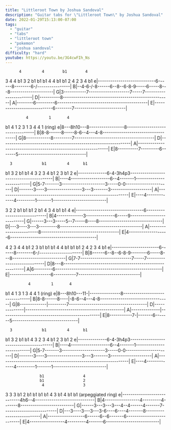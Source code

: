 ```yaml
---
title: "Littleroot Town by Joshua Sandoval"
description: "Guitar tabs for \"Littleroot Town\" by Joshua Sandoval"
date: 2022-01-29T15:13:00-07:00
tags:
  - "guitar"
  - "tabs"
  - "littleroot town"
  - "pokemon"
  - "joshua sandoval"
difficulty: "hard"
youtube: https://youtu.be/3G4cwFIh_Ns
---
```


          4         4        b1        4
  3 4 4  b1 3 2 b1 b1 b1 4 4 b1 b1 2 4 2 3 4 b1
e|----------------------------6------8--------6-/----------------|
B|--4-6-/-8------6--8--6-8-9-----6-----8---8---------------------|
G|3-----------7--------------------7-----7-----------------------|
D|----------8----------------------------------------------------|
A|--------6---------6--------------------------------------------|
E|----------------------------6--------7-------------------------|

             4         1       4
 b1      4   1 2 3 1   3 4   4 1 (ring)
e|8---8h10---8-----------------8---------------------------------|
B|8-8------8-----8-6-\-4---4-8-----------------------------------|
G|8------------8---------7---------------------------------------|
D|---------------------------------------------------------------|
A|---------------------------------------------------------------|
E|8----------7---------6-------5---------------------------------|

      3             b1         4      b1
 b1 3 2 b1 b1   4 3 2 3   4  b1 2 3  b1     2
e|--------------6-4-3h4p3----------------------------------------|
B|----4-------------------6-\-4-------1--------------------------|
G|5-7-------3---------------------3-----0-0----------------------|
D|-------3----3-----------------3---3-------3--------------------|
A|---------------------------------------------------------------|
E|----4-------------4---------1-------1--------------------------|

  3                   2
  2 b1 b1      b1 2  b1 4 3 4 b1  b1 4
e|---------------------------------6-----------------------------|
B|4-------------3--------------6-----9-\-------------------------|
G|------3---3-----5-\-7-----8----8-------------------------------|
D|---3----3---3---------8----------------------------------------|
A|------------------------8--------------------------------------|
E|4-------------------6------------------------------------------|

  4
  2
  3         4                     4
 b1 2 3 b1 b1 b1 4 4 b1 b1 b1 2 4 2 3 4 b1
e|-----------------------6------8--------6-/---------------------|
B|8------6--8--6-8-9--------6-----8---8--------------------------|
G|7-7-------------------------7-----7----------------------------|
D|8---8----------------------------------------------------------|
A|6---------6----------------------------------------------------|
E|--------------------6-----------7------------------------------|

              4         1       4
 b1      4    1   3 1   3 4   4 1 (ring)
e|8---8h10---11-|---------------8--------------------------------|
B|8-8------8----|-8-6-\-4---4-8----------------------------------|
G|8-------------|---------7--------------------------------------|
D|--------------|------------------------------------------------|
A|--------------|------------------------------------------------|
E|8-----------7-|-------6-------5--------------------------------|

      3             b1         4      b1
 b1 3 2 b1 b1   4 3 2 3   4  b1 2 3  b1     2
e|--------------6-4-3h4p3----------------------------------------|
B|----4-------------------6-\-4-------1--------------------------|
G|5-7-------3---------------------3-----0-0----------------------|
D|-------3----3-----------------3---3-------3--------------------|
A|---------------------------------------------------------------|
E|----4-------------4---------1-------1--------------------------|

                   b1                 4
                   b1                 2
                    4                 3
  3                 3         3      b1
  2 b1 b1          b1 b1 4 3 b1 4 b1 b1 (arpeggiated ring)
e|----------------------------4h6--4-----------------------------|
B|4-----------------4---------4-------8--------------------------|
G|------3---3---3---4--4------4-------7--------------------------|
D|---3----3---3---3-6----6----4-------8--------------------------|
A|------------------6------6--6-------6--------------------------|
E|4-----------------4---------4-------6--------------------------|
